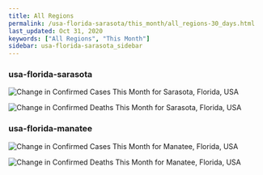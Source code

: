 ```yaml
---
title: All Regions
permalink: /usa-florida-sarasota/this_month/all_regions-30_days.html
last_updated: Oct 31, 2020
keywords: ["All Regions", "This Month"]
sidebar: usa-florida-sarasota_sidebar
---
```


<h3>usa-florida-sarasota</h3>

![Change in Confirmed Cases This Month for Sarasota, Florida, USA](/covid_tracker/images/graphs/usa-florida-sarasota-delta_confirmed-30_days_graph.png)

![Change in Confirmed Deaths This Month for Sarasota, Florida, USA](/covid_tracker/images/graphs/usa-florida-sarasota-delta_deaths-30_days_graph.png)

<h3>usa-florida-manatee</h3>

![Change in Confirmed Cases This Month for Manatee, Florida, USA](/covid_tracker/images/graphs/usa-florida-manatee-delta_confirmed-30_days_graph.png)

![Change in Confirmed Deaths This Month for Manatee, Florida, USA](/covid_tracker/images/graphs/usa-florida-manatee-delta_deaths-30_days_graph.png)
